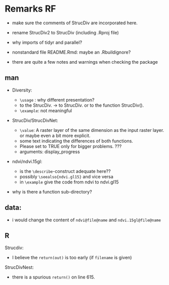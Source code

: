 # Remarks RF

- make sure the comments of StrucDiv are incorporated here.

- rename StrucDiv2 to StrucDiv (including .Rproj file)

- why imports of tidyr and parallel?

- nonstandard file README.Rmd: maybe an .Rbuildignore?

- there are quite a few notes and warnings when checking the package


## man

- Diversity:  
  *  `\usage` : why different presentation?
  *   to the StrucDiv.  ->  to StrucDiv.  or to the function StrucDiv().
  * `\example`: not meaningful 
   
- StrucDiv/StrucDivNet:

   * `\value`: A raster layer of the same dimension as the input raster layer.  
      or maybe even a bit more explicit.
   * some text indicating the differences of both functions. 
   * Please set to TRUE only for bigger problems. ???
   * arguments: display_progress 
   
- ndvi/ndvi.15gl:  
   * is the `\describe`-construct adequate here??   
   * possibly `\seealso{ndvi.gl15}` and vice versa
   * in `\example` give the code from ndvi to ndvi.gl15
   
- why is there a function sub-directory?   



## data:

- i would change the content of `ndvi@file@name` and `ndvi.15gl@file@name`


## R


Strucdiv:

- I believe the `return(out)` is too early (if `filename` is given)


StrucDivNest:

- there is a spurious `return()` on line 615.

